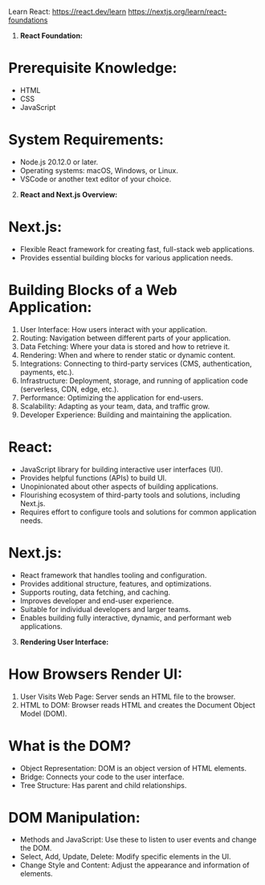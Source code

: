 Learn React:
https://react.dev/learn
https://nextjs.org/learn/react-foundations


1. **React Foundation:**

# Prerequisite Knowledge:

- HTML
- CSS
- JavaScript

# System Requirements:

- Node.js 20.12.0 or later.
- Operating systems: macOS, Windows, or Linux.
- VSCode or another text editor of your choice.

2. **React and Next.js Overview:**

# Next.js:

- Flexible React framework for creating fast, full-stack web applications.
- Provides essential building blocks for various application needs.

# Building Blocks of a Web Application:

1. User Interface: How users interact with your application.
2. Routing: Navigation between different parts of your application.
3. Data Fetching: Where your data is stored and how to retrieve it.
4. Rendering: When and where to render static or dynamic content.
5. Integrations: Connecting to third-party services (CMS, authentication, payments, etc.).
6. Infrastructure: Deployment, storage, and running of application code (serverless, CDN, edge, etc.).
7. Performance: Optimizing the application for end-users.
8. Scalability: Adapting as your team, data, and traffic grow.
9. Developer Experience: Building and maintaining the application.

# React:

- JavaScript library for building interactive user interfaces (UI).
- Provides helpful functions (APIs) to build UI.
- Unopinionated about other aspects of building applications.
- Flourishing ecosystem of third-party tools and solutions, including Next.js.
- Requires effort to configure tools and solutions for common application needs.

# Next.js:

- React framework that handles tooling and configuration.
- Provides additional structure, features, and optimizations.
- Supports routing, data fetching, and caching.
- Improves developer and end-user experience.
- Suitable for individual developers and larger teams.
- Enables building fully interactive, dynamic, and performant web applications.

3. **Rendering User Interface:**

# How Browsers Render UI:

1. User Visits Web Page: Server sends an HTML file to the browser.
2. HTML to DOM: Browser reads HTML and creates the Document Object Model (DOM).

# What is the DOM?

- Object Representation: DOM is an object version of HTML elements.
- Bridge: Connects your code to the user interface.
- Tree Structure: Has parent and child relationships.

# DOM Manipulation:

- Methods and JavaScript: Use these to listen to user events and change the DOM.
- Select, Add, Update, Delete: Modify specific elements in the UI.
- Change Style and Content: Adjust the appearance and information of elements.
